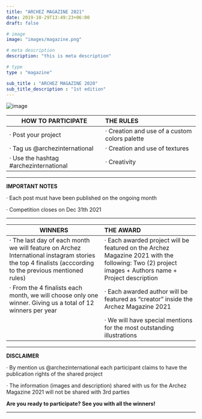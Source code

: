 ```yaml
---
title: "ARCHEZ MAGAZINE 2021"
date: 2019-10-29T13:49:23+06:00
draft: false

# image
image: "images/magazine.png"

# meta description
description: "this is meta description"

# type
type : "magazine"

sub_title : "ARCHEZ MAGAZINE 2020"
sub_title_description : "1st edition"
---
```


![image](../../images/magazine_esp.jpeg)

|**HOW TO PARTICIPATE**                 |**THE RULES**
| ------------------------------------- |:---------------------------------
|· Post your project                    |· Creation and use of a custom colors palette
|· Tag us @archezinternational          |· Creation and use of textures
|· Use the hashtag #archezinternational |· Creativity
---

**IMPORTANT NOTES**

· Each post must have been published on the ongoing month 

· Competition closes on Dec 31th 2021

---

|**WINNERS**|**THE AWARD**
| --------------------------------- |:---------------------------------
|· The last day of each month we will feature on Archez International instagram stories the top 4 finalists (acccording to the previous mentioned rules)|· Each awarded project will be featured on the Archez Magazine 2021 with the following: Two (2) project images + Authors name + Project description
|· From the 4 finalists each month, we will choose only one winner. Giving us a total of 12 winners per year|· Each awarded author will be featured as “creator” inside the Archez Magazine 2021
||· We will have special mentions for the most outstanding illustrations
---

**DISCLAIMER**

· By mention us @archezinternational each participant claims to have the publication rights of the shared project

· The information (images and description) shared with us for the Archez Magazine 2021 will not be shared with 3rd parties


**Are you ready to participate? See you with all the winners!**

---